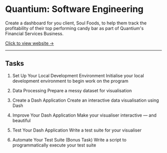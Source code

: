 # Quantium: Software Engineering

Create a dashboard for you client, Soul Foods, to help them track the profitability of their top performing candy bar as part of Quantium's Financial Services Business.

[Click to view website →](https://www.theforage.com/virtual-experience/jhiG2W9K8KLZK8nXP/quantium/quantium:-software-engineering-virtual-experience-program)

---

## Tasks
1. Set Up Your Local Development Environment
Initialise your local development environment to begin work on the program

2. Data Processing
Prepare a messy dataset for visualisation

3. Create a Dash Application
Create an interactive data visualisation using Dash

4. Improve Your Dash Application
Make your visualiser interactive — and beautiful

5. Test Your Dash Application
Write a test suite for your visualiser

6. Automate Your Test Suite (Bonus Task)
Write a script to programmatically execute your test suite
